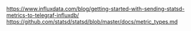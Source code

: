 https://www.influxdata.com/blog/getting-started-with-sending-statsd-metrics-to-telegraf-influxdb/
https://github.com/statsd/statsd/blob/master/docs/metric_types.md